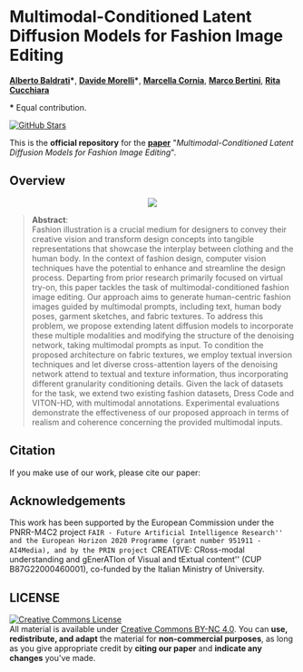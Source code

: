 # Multimodal-Conditioned Latent Diffusion Models for Fashion Image Editing
[**Alberto Baldrati**](https://scholar.google.com/citations?hl=en&user=I1jaZecAAAAJ)**\***,
[**Davide Morelli**](https://scholar.google.com/citations?user=UJ4D3rYAAAAJ&hl=en)**\***,
[**Marcella Cornia**](https://scholar.google.com/citations?hl=en&user=DzgmSJEAAAAJ),
[**Marco Bertini**](https://scholar.google.com/citations?user=SBm9ZpYAAAAJ&hl=en),
[**Rita Cucchiara**](https://scholar.google.com/citations?hl=en&user=OM3sZEoAAAAJ)

**\*** Equal contribution.

<!-- [![arXiv](https://img.shields.io/badge/arXiv-Paper-<COLOR>.svg)]() -->
[![GitHub Stars](https://img.shields.io/github/stars/aimagelab/Ti-MGD?style=social)](https://github.com/aimagelab/Ti-MGD)

This is the **official repository** for the [**paper**]() "*Multimodal-Conditioned Latent Diffusion Models for Fashion Image Editing*".

## Overview

<p align="center">
    <img src="images/1.gif" style="max-width:500px">
</p>

>**Abstract**: <br>
> Fashion illustration is a crucial medium for designers to convey their creative vision and transform design concepts into tangible representations that showcase the interplay between clothing and the human body. In the context of fashion design, computer vision techniques have the potential to enhance and streamline the design process. Departing from prior research primarily focused on virtual try-on, this paper tackles the task of multimodal-conditioned fashion image editing. Our approach aims to generate human-centric fashion images guided by multimodal prompts, including text, human body poses, garment sketches, and fabric textures. To address this problem, we propose extending latent diffusion models to incorporate these multiple modalities and modifying the structure of the denoising network, taking multimodal prompts as input. To condition the proposed architecture on fabric textures, we employ textual inversion techniques and let diverse cross-attention layers of the denoising network attend to textual and texture information, thus incorporating different granularity conditioning details. Given the lack of datasets for the task, we extend two existing fashion datasets, Dress Code and VITON-HD, with multimodal annotations.
Experimental evaluations demonstrate the effectiveness of our proposed approach in terms of realism and coherence concerning the provided multimodal inputs.

## Citation
If you make use of our work, please cite our paper:

<!-- ```bibtex
@inproceedings{baldrati2023multimodal,
  title={Multimodal Garment Designer: Human-Centric Latent Diffusion Models for Fashion Image Editing},
  author={Baldrati, Alberto and Morelli, Davide and Cartella, Giuseppe and Cornia, Marcella and Bertini, Marco and Cucchiara, Rita},
  booktitle={Proceedings of the IEEE/CVF International Conference on Computer Vision},
  year={2023}
}
``` -->

## Acknowledgements
This work has been supported by the European Commission under the PNRR-M4C2 project ``FAIR - Future Artificial Intelligence Research'' and the European Horizon 2020 Programme (grant number 951911 - AI4Media), and by the PRIN project ``CREATIVE: CRoss-modal understanding and gEnerATIon of Visual and tExtual content'' (CUP B87G22000460001), co-funded by the Italian Ministry of University.

## LICENSE
<a rel="license" href="http://creativecommons.org/licenses/by-nc/4.0/"><img alt="Creative Commons License" style="border-width:0" src="https://i.creativecommons.org/l/by-nc/4.0/88x31.png" /></a><br />All material is available under [Creative Commons BY-NC 4.0](https://creativecommons.org/licenses/by-nc/4.0/). You can **use, redistribute, and adapt** the material for **non-commercial purposes**, as long as you give appropriate credit by **citing our paper** and **indicate any changes** you've made.